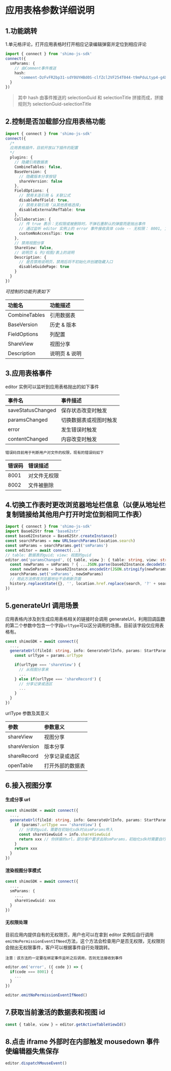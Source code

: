 # 应用表格参数详细说明

## 1.功能跳转

1.单元格评论，打开应用表格时打开相应记录编辑弹窗并定位到相应评论

```typescript
import { connect } from 'shimo-js-sdk'
connect({
  smParams: {
    // 由Comment事件推送
    hash:
      'comment-DzFvFR2bp31-sdY0UYHBd0S-clfZcl2VF254T044-t9mPduLtyp4-g4XV3B1Z8PX:%E6%A0%87%E9%A2%98'
  }
})
```

> 其中 hash 由事件推送的 selectionGuid 和 selectionTitle 拼接而成，拼接规则为 selectionGuid-selectionTitle

## 2.控制是否加载部分应用表格功能

```typescript
import { connect } from 'shimo-js-sdk'
connect({
  /*
  应用表格插件，目前开放以下插件的配置
  */
  plugins: {
    // 隐藏引用数据表
    CombineTables: false,
    BaseVersion: {
      // 隐藏版本分享按钮
      shareVersion: false
    },
    FieldOptions: {
      // 禁用关连引用 & 关联公式
      disableRefField: true,
      // 禁用关联引用「从其他表格选择」
      disableExternalRefTable: true
    },
    Collaboration: {
      // 传 true 表示：无权限或被删除时，不弹石墨默认的弹窗而是抛出事件
      // 通过监听 editor 实例上的 error 事件接收具体 code -- 无权限： 8001, 文件被删除：8002
      customNoAccessTips: true
    },
    // 禁用视图分享
    ShareView: false,
    // 说明页 & 列/视图/表上的说明
    Description: {
      // 是否禁用说明页，禁用后将不初始化并创建隐藏入口
      disableGuidePage: true
    }
  }
})
```

<i>可控制的功能列表如下</i>

| 功能名        | 功能描述      |
| :------------ | :------------ |
| CombineTables | 引用数据表    |
| BaseVersion   | 历史 & 版本   |
| FieldOptions  | 列配置        |
| ShareView     | 视图分享      |
| Description   | 说明页 & 说明 |

## 3.应用表格事件

editor 实例可以监听到应用表格抛出的如下事件

| 事件名            | 事件描述               |
| :---------------- | :--------------------- |
| saveStatusChanged | 保存状态改变时触发     |
| paramsChanged     | 切换数据表或视图时触发 |
| error             | 发生错误时触发         |
| contentChanged    | 内容改变时触发         |

`错误码目前用于判断用户对文件的权限，现有的错误码如下`

| 错误码 | 错误描述     |
| :----- | :----------- |
| 8001   | 对文件无权限 |
| 8002   | 文件被删除   |

## 4.切换工作表时更改浏览器地址栏信息（以便从地址栏复制链接给其他用户打开时定位到相同工作表）

```typescript
import { connect } from 'shimo-js-sdk'
import Base62Str from 'base62str'
const base62Instance = Base62Str.createInstance()
const searchParams = new URLSearchParams(location.search)
const smParams = searchParams.get('smParams')
const editor = await connect(...)
// table: 数据表的guid; view: 视图的guid
editor.on('paramsChanged', ({ table, view }: { table: string, view: string }) => {
  const newParams = smParams ? { ...JSON.parse(base62Instance.decodeStr(smParams)), table, view } : { table, view }
  const newSmParams = base62Instance.encodeStr(JSON.stringify(newParams))
  searchParams.set('smParams', newSmParams)
  // 用此方法修改浏览器地址不会刷新页面
  history.replaceState({}, '', location.href.replace(search, '?' + searchParams.toString()))
})
```

## 5.generateUrl 调用场景

应用表格内涉及到生成应用表格相关的链接时会调用 generateUrl，利用回调函数的第二个参数中包含一个字段`urlType`可以区分调用的场景。目前该字段仅应用表格有。

```typescript
const shimoSDK = await connect({
  ...,
  generateUrl(fileId: string, info: GenerateUrlInfo, params: StartParams /* smParams解出来的参数 */): string {
    const urlType = params.urlType

    if(urlType === 'shareView') {
      // 从视图分享来
      ...
    } else if(urlType === 'shareRecord') {
      // 分享记录或选区
      ...
    }
  }
})
```

urlType 参数及其意义

| 参数         | 参数意义         |
| :----------- | :--------------- |
| shareView    | 视图分享         |
| shareVersion | 版本分享         |
| shareRecord  | 分享记录或选区   |
| openTable    | 打开外部的数据表 |

## 6.接入视图分享

#### 生成分享 url

```typescript
const shimoSDK = await connect({
  ...,
  generateUrl(fileId: string, info: GenerateUrlInfo, params: StartParams): string {
    if (params?.urlType === 'shareView') {
      // 分享的guid，需要在初始化sdk时从smParams传入
      const shareViewGuid = info.shareViewGuid
      return xxx // 你拼接的url，部分客户要求去除smParams，初始化sdk时需要自行拼接smParams
    }
    return xxx
  }
})
```

#### 渲染视图分享模式

```typescript
const shimoSDK = await connect({
  ...,
  smParams: {
    ...,
    shareViewGuid: xxx
  }
})
```

#### 无权限处理

目前应用内提供自有的无权限页，用户也可以在拿到 editor 实例后自行调用`emitNoPermissionEventIfNeed`方法，这个方法会检查用户是否无权限，无权限则会抛出无权限事件，客户可以根据事件自行处理跳转。

`注意：该方法的一定要在绑定事件监听之后调用，否则无法接收到事件`

```typescript
editor.on('error', ({ code }) => {
  if(code === 8001) {
    ...
  }
})

editor.emitNoPermissionEventIfNeed()
```

## 7.获取当前激活的数据表和视图 id

```typescript
const { table, view } = editor.getActiveTableViewId()
```

## 8.点击 iframe 外部时在内部触发 mousedown 事件使编辑器失焦保存

```typescript
editor.dispatchMouseEvent()
```
